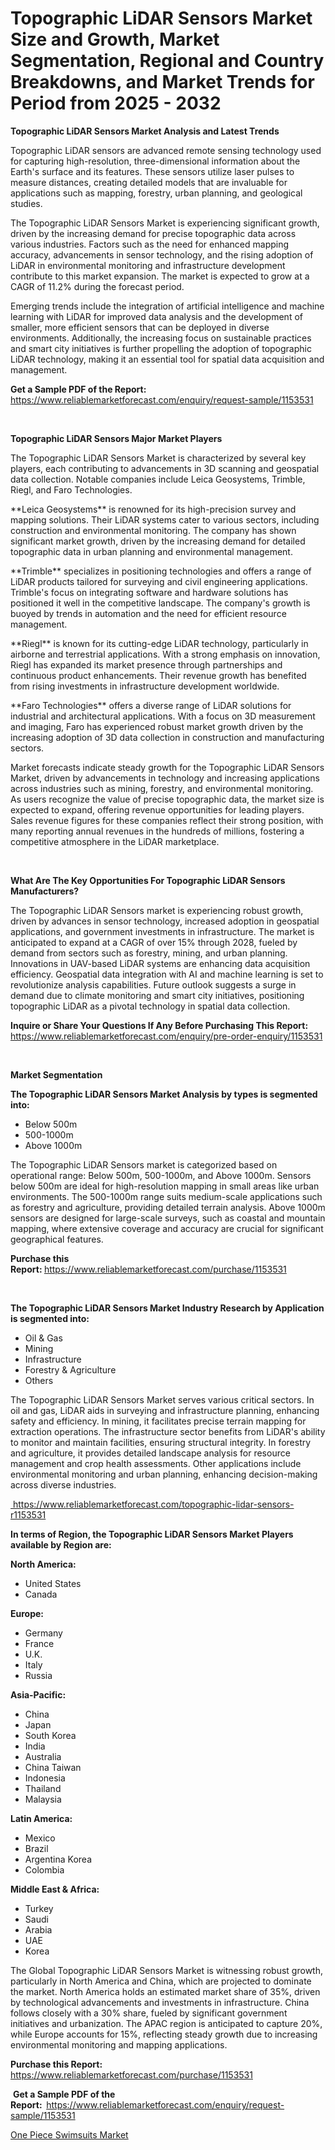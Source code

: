 <p><h1>Topographic LiDAR Sensors Market Size and Growth, Market Segmentation, Regional and Country Breakdowns, and Market Trends for Period from 2025 -  2032</h1></p><p><strong>Topographic LiDAR Sensors Market Analysis and Latest Trends</strong></p>
<p><p>Topographic LiDAR sensors are advanced remote sensing technology used for capturing high-resolution, three-dimensional information about the Earth's surface and its features. These sensors utilize laser pulses to measure distances, creating detailed models that are invaluable for applications such as mapping, forestry, urban planning, and geological studies. </p><p>The Topographic LiDAR Sensors Market is experiencing significant growth, driven by the increasing demand for precise topographic data across various industries. Factors such as the need for enhanced mapping accuracy, advancements in sensor technology, and the rising adoption of LiDAR in environmental monitoring and infrastructure development contribute to this market expansion. The market is expected to grow at a CAGR of 11.2% during the forecast period. </p><p>Emerging trends include the integration of artificial intelligence and machine learning with LiDAR for improved data analysis and the development of smaller, more efficient sensors that can be deployed in diverse environments. Additionally, the increasing focus on sustainable practices and smart city initiatives is further propelling the adoption of topographic LiDAR technology, making it an essential tool for spatial data acquisition and management.</p></p>
<p><strong>Get a Sample PDF of the Report:&nbsp;</strong> <a href="https://www.reliablemarketforecast.com/enquiry/request-sample/1153531?utm_campaign=2310&utm_medium=2&utm_source=Github&utm_content=ia&utm_term=28022025&utm_id=topographic-lidar-sensors">https://www.reliablemarketforecast.com/enquiry/request-sample/1153531</a></p>
<p>&nbsp;</p>
<p><strong>Topographic LiDAR Sensors Major Market Players</strong></p>
<p><p>The Topographic LiDAR Sensors Market is characterized by several key players, each contributing to advancements in 3D scanning and geospatial data collection. Notable companies include Leica Geosystems, Trimble, Riegl, and Faro Technologies.</p><p>**Leica Geosystems** is renowned for its high-precision survey and mapping solutions. Their LiDAR systems cater to various sectors, including construction and environmental monitoring. The company has shown significant market growth, driven by the increasing demand for detailed topographic data in urban planning and environmental management.</p><p>**Trimble** specializes in positioning technologies and offers a range of LiDAR products tailored for surveying and civil engineering applications. Trimble's focus on integrating software and hardware solutions has positioned it well in the competitive landscape. The company's growth is buoyed by trends in automation and the need for efficient resource management.</p><p>**Riegl** is known for its cutting-edge LiDAR technology, particularly in airborne and terrestrial applications. With a strong emphasis on innovation, Riegl has expanded its market presence through partnerships and continuous product enhancements. Their revenue growth has benefited from rising investments in infrastructure development worldwide.</p><p>**Faro Technologies** offers a diverse range of LiDAR solutions for industrial and architectural applications. With a focus on 3D measurement and imaging, Faro has experienced robust market growth driven by the increasing adoption of 3D data collection in construction and manufacturing sectors.</p><p>Market forecasts indicate steady growth for the Topographic LiDAR Sensors Market, driven by advancements in technology and increasing applications across industries such as mining, forestry, and environmental monitoring. As users recognize the value of precise topographic data, the market size is expected to expand, offering revenue opportunities for leading players. Sales revenue figures for these companies reflect their strong position, with many reporting annual revenues in the hundreds of millions, fostering a competitive atmosphere in the LiDAR marketplace.</p></p>
<p>&nbsp;</p>
<p><strong>What Are The Key Opportunities For Topographic LiDAR Sensors Manufacturers?</strong></p>
<p><p>The Topographic LiDAR Sensors market is experiencing robust growth, driven by advances in sensor technology, increased adoption in geospatial applications, and government investments in infrastructure. The market is anticipated to expand at a CAGR of over 15% through 2028, fueled by demand from sectors such as forestry, mining, and urban planning. Innovations in UAV-based LiDAR systems are enhancing data acquisition efficiency. Geospatial data integration with AI and machine learning is set to revolutionize analysis capabilities. Future outlook suggests a surge in demand due to climate monitoring and smart city initiatives, positioning topographic LiDAR as a pivotal technology in spatial data collection.</p></p>
<p><strong>Inquire or Share Your Questions If Any Before Purchasing This Report:</strong> <a href="https://www.reliablemarketforecast.com/enquiry/pre-order-enquiry/1153531?utm_campaign=2310&utm_medium=2&utm_source=Github&utm_content=ia&utm_term=28022025&utm_id=topographic-lidar-sensors">https://www.reliablemarketforecast.com/enquiry/pre-order-enquiry/1153531</a></p>
<p>&nbsp;</p>
<p><strong>Market Segmentation</strong></p>
<p><strong>The Topographic LiDAR Sensors Market Analysis by types is segmented into:</strong></p>
<p><ul><li>Below 500m</li><li>500-1000m</li><li>Above 1000m</li></ul></p>
<p><p>The Topographic LiDAR Sensors market is categorized based on operational range: Below 500m, 500-1000m, and Above 1000m. Sensors below 500m are ideal for high-resolution mapping in small areas like urban environments. The 500-1000m range suits medium-scale applications such as forestry and agriculture, providing detailed terrain analysis. Above 1000m sensors are designed for large-scale surveys, such as coastal and mountain mapping, where extensive coverage and accuracy are crucial for significant geographical features.</p></p>
<p><strong>Purchase this Report:&nbsp;</strong><a href="https://www.reliablemarketforecast.com/purchase/1153531?utm_campaign=2310&utm_medium=2&utm_source=Github&utm_content=ia&utm_term=28022025&utm_id=topographic-lidar-sensors">https://www.reliablemarketforecast.com/purchase/1153531</a></p>
<p>&nbsp;</p>
<p><strong>The Topographic LiDAR Sensors Market Industry Research by Application is segmented into:</strong></p>
<p><ul><li>Oil & Gas</li><li>Mining</li><li>Infrastructure</li><li>Forestry & Agriculture</li><li>Others</li></ul></p>
<p><p>The Topographic LiDAR Sensors Market serves various critical sectors. In oil and gas, LiDAR aids in surveying and infrastructure planning, enhancing safety and efficiency. In mining, it facilitates precise terrain mapping for extraction operations. The infrastructure sector benefits from LiDAR's ability to monitor and maintain facilities, ensuring structural integrity. In forestry and agriculture, it provides detailed landscape analysis for resource management and crop health assessments. Other applications include environmental monitoring and urban planning, enhancing decision-making across diverse industries.</p></p>
<p><a href="https://www.reliablemarketforecast.com/topographic-lidar-sensors-r1153531?utm_campaign=2310&utm_medium=2&utm_source=Github&utm_content=ia&utm_term=28022025&utm_id=topographic-lidar-sensors">&nbsp;https://www.reliablemarketforecast.com/topographic-lidar-sensors-r1153531</a></p>
<p><strong>In terms of Region, the Topographic LiDAR Sensors Market Players available by Region are:</strong></p>
<p>
    <p> <strong> North America: </strong>
        <ul>
            <li>United States</li>
            <li>Canada</li>
        </ul>
        </p> 
    <p> <strong> Europe: </strong>
        <ul>
            <li>Germany</li>
            <li>France</li>
            <li>U.K.</li>
            <li>Italy</li>
            <li>Russia</li>
        </ul>
        </p> 
    <p> <strong> Asia-Pacific: </strong>
        <ul>
            <li>China</li>
            <li>Japan</li>
            <li>South Korea</li>
            <li>India</li>
            <li>Australia</li>
            <li>China Taiwan</li>
            <li>Indonesia</li>
            <li>Thailand</li>
            <li>Malaysia</li>
        </ul>
        </p> 
    <p> <strong> Latin America: </strong>
        <ul>
            <li>Mexico</li>
            <li>Brazil</li>
            <li>Argentina Korea</li>
            <li>Colombia</li>
        </ul>
        </p> 
    <p> <strong> Middle East & Africa: </strong>
        <ul>
            <li>Turkey</li>
            <li>Saudi</li>
            <li>Arabia</li>
            <li>UAE</li>
            <li>Korea</li>
        </ul>
    </p>
    </p>
<p><p>The Global Topographic LiDAR Sensors Market is witnessing robust growth, particularly in North America and China, which are projected to dominate the market. North America holds an estimated market share of 35%, driven by technological advancements and investments in infrastructure. China follows closely with a 30% share, fueled by significant government initiatives and urbanization. The APAC region is anticipated to capture 20%, while Europe accounts for 15%, reflecting steady growth due to increasing environmental monitoring and mapping applications.</p></p>
<p><strong>Purchase this Report: </strong><a href="https://www.reliablemarketforecast.com/purchase/1153531?utm_campaign=2310&utm_medium=2&utm_source=Github&utm_content=ia&utm_term=28022025&utm_id=topographic-lidar-sensors">https://www.reliablemarketforecast.com/purchase/1153531</a></p>
<p>&nbsp;<strong>Get a Sample PDF of the Report:&nbsp;&nbsp;</strong><a href="https://www.reliablemarketforecast.com/enquiry/request-sample/1153531?utm_campaign=2310&utm_medium=2&utm_source=Github&utm_content=ia&utm_term=28022025&utm_id=topographic-lidar-sensors">https://www.reliablemarketforecast.com/enquiry/request-sample/1153531</a></p>
<p><strong></strong></p>
<p><p><a href="https://github.com/hervedeidadw/Market-Research-Report-List-1/blob/main/one-piece-swimsuits-market.md?utm_campaign=2310&utm_medium=2&utm_source=Github&utm_content=ia&utm_term=28022025&utm_id=topographic-lidar-sensors">One Piece Swimsuits Market</a></p></p>